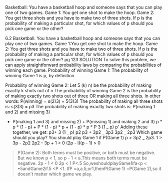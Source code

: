 Basketball: You have a basketball hoop and someone says that you can play one of two games.
Game 1: You get one shot to make the hoop.
Game 2: You get three shots and you have to make two of three shots.
If p is the probability of making a particular shot, for which values of p should you pick one game or the other?

6.2 Basketball: You have a basketball hoop and someone says that you can play one of two games.
Game 1:You get one shot to make the hoop.
Game 2: You get three shots and you have to make two of three shots.
If p is the probability of making a particular shot, for which values of p should you pick one game or the other?
pg 123
SOLUTION
To solve this problem, we can apply straightforward probability laws by comparing the probabilities of winning each game.
Probability of winning Game 1:
The probability of winning Game 1 is p, by definition.


Probability of winning Game 2:
Let 5 (k) n) be the probability of making exactly k shots out of n.The probability of winning Game 2 is the probability of making exactly two shots out of three OR making all three shots. In other words:
P(winning) = s(2)3) + 5(3)3)
The probability of making all three shots is: s(3)3) = p3
The probability of making exactly two shots is:
P(making 1 and 2) and missing 3)
+ P(making 1 and 3) and missing 2) + P(missing 1) and making 2 and 3)
p * p * (1 - p) + P * (1 - p) * p + (1 - p) * p * P 3 (1 _ p) p'
Adding these together, we get:
p3+ 3 (1 _ p) p2 p3 + 3p2 _ 3p3 3p2 _ 2p3
Which game should you play?
You should play Game 1 if P(Game 1)
p > 3p2 _ 2p3.
1 > 3p - 2p2
2p2 - 3p + 1 > 0
(2p - l)(p - 1) > 0
> P(Game 2):
Both terms must be positive, or both must be negative. But we know p < 1, so p - 1 < a.This means both terms must be negative.
2p - 1 < 0 2p < 1 P<.5
So,weshouldplayGame1ifa<p < •5andGame2if.5 <P <1.
IfP =a,a.5,or1,thenP(Game 1) =P(Game 2),so it doesn't matter which game we play.
